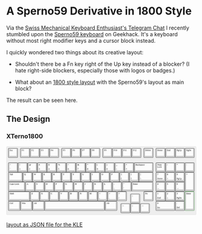 A Sperno59 Derivative in 1800 Style
===================================

Via the [Swiss Mechanical Keyboard Enthusiast's Telegram
Chat](https://t.me/swissmk) I recently stumbled upon the [Sperno59
keyboard](https://geekhack.org/index.php?topic=116529.0) on
Geekhack. It's a keyboard without most right modifier keys and a
cursor block instead.

I quickly wondered two things about its creative layout:

* Shouldn't there be a Fn key right of the Up key instead of a
  blocker? (I hate right-side blockers, especially those with logos or
  badges.)
  
* What about an [1800 style
  layout](https://www.cherry.de/cherry-g80-1800.html) with the
  Sperno59's layout as main block?

The result can be seen here.

The Design
-----------

### XTerno1800

![XTerno1800](Images/xterno1800.png)

[layout as JSON file for the KLE](Layouts/xterno1800.json)
